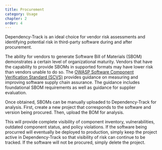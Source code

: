 ```yaml
---
title: Procurement
category: Usage
chapter: 2
order: 4
---
```


Dependency-Track is an ideal choice for vendor risk assessments and identifying potential risk in third-party software 
during and after procurement.

The ability for vendors to generate Software Bill of Materials (SBOM) demonstrates a certain level of organizational 
maturity. Vendors that have the capability to provide SBOMs in supported formats may have lower risk than vendors unable 
to do so. The [OWASP Software Component Verification Standard (SCVS)](https://owasp.org/scvs) provides guidance on 
measuring and improving software supply chain assurance. The guidance includes foundational SBOM requirements as well as
guidance for supplier evaluation.

Once obtained, SBOMs can be manually uploaded to Dependency-Track for analysis. First, create a new project that 
corresponds to the software and version being procured. Then, upload the BOM for analysis.

This will provide complete visibility of component inventory, vulnerabilities, outdated component status, and 
policy violations. If the software being procurred will eventually be deployed to production, simply keep the project
active in Dependency-Track so that visibility of risk can continue to be tracked. If the software will not be procured, simply
delete the project.
